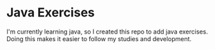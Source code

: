 # Java Exercises

I'm currently learning java, so I created this repo to add java exercises.
Doing this makes it easier to follow my studies and development.


